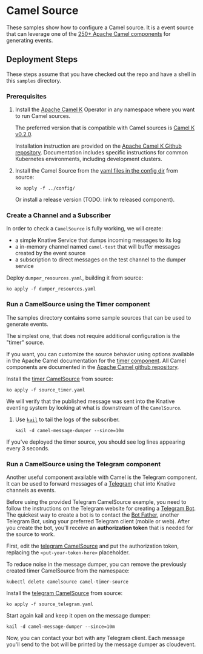 # Camel Source

These samples show how to configure a Camel source. It is a event source that
can leverage one of the [250+ Apache Camel components](https://github.com/apache/camel/tree/master/components)
for generating events.

## Deployment Steps

These steps assume that you have checked out the repo and have a shell in this
`samples` directory.

### Prerequisites

1. Install the [Apache Camel K](https://github.com/apache/camel-k) Operator in any namespace where you want to run Camel sources.

   The preferred version that is compatible with Camel sources is [Camel K v0.2.0](https://github.com/apache/camel-k/releases/tag/0.2.0).

   Installation instruction are provided on the [Apache Camel K Github repository](https://github.com/apache/camel-k#installation).
   Documentation includes specific instructions for common Kubernetes environments, including development clusters.

1. Install the Camel Source from the [yaml files in the config dir](../config/) from
   source:

   ```shell
   ko apply -f ../config/
   ```

   Or install a release version (TODO: link to released component).

### Create a Channel and a Subscriber

In order to check a `CamelSource` is fully working, we will create:
- a simple Knative Service that dumps incoming messages to its log
- a in-memory channel named `camel-test` that will buffer messages created by the event source
- a subscription to direct messages on the test channel to the dumper service

Deploy `dumper_resources.yaml`, building it from source:

```shell
ko apply -f dumper_resources.yaml
```

### Run a CamelSource using the Timer component

The samples directory contains some sample sources that can be used to generate events.

The simplest one, that does not require additional configuration is the "timer" source.

If you want, you can customize the source behavior using options available in the Apache Camel documentation for the
[timer component](https://github.com/apache/camel/blob/master/camel-core/src/main/docs/timer-component.adoc).
All Camel components are documented in the [Apache Camel github repository](https://github.com/apache/camel/tree/master/components).

Install the [timer CamelSource](source_timer.yaml) from source:

   ```shell
   ko apply -f source_timer.yaml
   ```

We will verify that the published message was sent into the Knative eventing
system by looking at what is downstream of the `CamelSource`.

1. Use [`kail`](https://github.com/boz/kail) to tail the logs of the subscriber.

   ```shell
   kail -d camel-message-dumper --since=10m
   ```

If you've deployed the timer source, you should see log lines appearing every 3 seconds.

### Run a CamelSource using the Telegram component

Another useful component available with Camel is the Telegram component. It can be used to forward messages of
a [Telegram](https://telegram.org/) chat into Knative channels as events.

Before using the provided Telegram CamelSource example, you need to follow the instructions on the Telegram website for
creating a [Telegram Bot](https://core.telegram.org/bots).
The quickest way to create a bot is to contact the [Bot Father](https://telegram.me/botfather), another Telegram Bot,
using your preferred Telegram client (mobile or web).
After you create the bot, you'll receive an **authorization token** that is needed for the source to work.

First, edit the [telegram CamelSource](source_telegram.yaml) and put the authorization token, replacing the `<put-your-token-here>` placeholder.

To reduce noise in the message dumper, you can remove the previously created timer CamelSource from the namespace:

   ```shell
   kubectl delete camelsource camel-timer-source
   ```

Install the [telegram CamelSource](source_telegram.yaml) from source:

   ```shell
   ko apply -f source_telegram.yaml
   ```

Start again kail and keep it open on the message dumper:

   ```shell
   kail -d camel-message-dumper --since=10m
   ```

Now, you can contact your bot with any Telegram client. Each message you'll send to the bot will be
printed by the message dumper as cloudevent.
